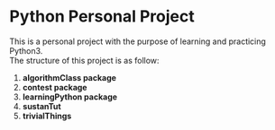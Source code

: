 # Python Personal Project
This is a personal project with the purpose of learning and practicing Python3.  
The structure of this project is as follow:  
1. **algorithmClass package**
2. **contest package**
3. **learningPython package**
4. **sustanTut**
5. **trivialThings**